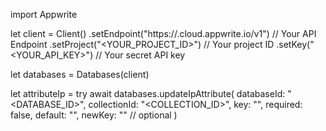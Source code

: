 import Appwrite

let client = Client()
    .setEndpoint("https://<REGION>.cloud.appwrite.io/v1") // Your API Endpoint
    .setProject("<YOUR_PROJECT_ID>") // Your project ID
    .setKey("<YOUR_API_KEY>") // Your secret API key

let databases = Databases(client)

let attributeIp = try await databases.updateIpAttribute(
    databaseId: "<DATABASE_ID>",
    collectionId: "<COLLECTION_ID>",
    key: "",
    required: false,
    default: "",
    newKey: "" // optional
)

